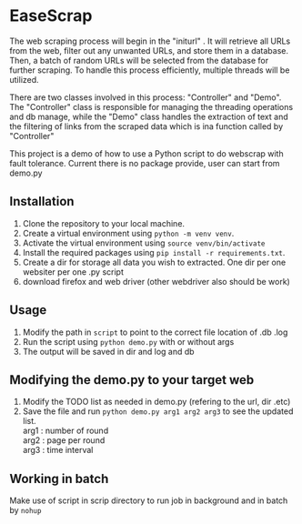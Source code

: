 # EaseScrap
The web scraping process will begin in the "initurl" . It will retrieve all URLs from the web, filter out any unwanted URLs, and store them in a database. Then, a batch of random URLs will be selected from the database for further scraping. To handle this process efficiently, multiple threads will be utilized.

There are two classes involved in this process: "Controller" and "Demo". The "Controller" class is responsible for managing the threading operations and db manage, while the "Demo" class handles the extraction of text and the filtering of links from the scraped data which is ina function called by "Controller"

This project is a demo of how to use a Python script to do webscrap with  fault tolerance.
Current there is no package provide, user can start from demo.py

## Installation

1. Clone the repository to your local machine.
2. Create a virtual environment using `python -m venv venv`.
3. Activate the virtual environment using `source venv/bin/activate`
4. Install the required packages using `pip install -r requirements.txt`.
5. Create a dir for storage all data you wish to extracted. One dir per one websiter per one .py script
6. download firefox and web driver (other webdriver also should be work)

## Usage

1. Modify the path in `script` to point to the correct file location of .db .log 
2. Run the script using `python demo.py` with or without args
3. The output will be saved in dir and log and db 


## Modifying the demo.py to your target web

1. Modify the TODO list as needed in demo.py (refering to the url, dir .etc)
2. Save the file and run `python demo.py arg1 arg2 arg3` to see the updated list.
<br>    arg1     : number of round <br>   arg2     : page per round <br>   arg3     : time interval



## Working in batch
Make use of script in scrip directory to run job in background and in batch by `nohup`


